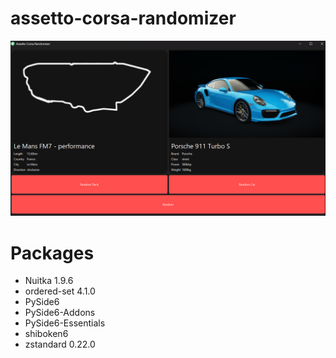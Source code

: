# assetto-corsa-randomizer

![App Image](/images/app.png)

# Packages

-   Nuitka 1.9.6
-   ordered-set 4.1.0
-   PySide6
-   PySide6-Addons
-   PySide6-Essentials
-   shiboken6
-   zstandard 0.22.0
